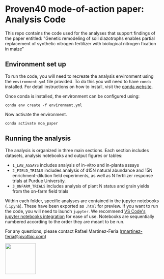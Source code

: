 # Proven40 mode-of-action paper: Analysis Code

This repo contains the code used for the analyses that support findings of the paper entitled: "Genetic remodeling of soil diazotrophs enables partial replacement of synthetic nitrogen fertilizer with biological nitrogen fixation in maize"

## Environment set up

To run the code, you will need to recreate the analysis environment using the `environment.yml` file provided. To do this you will need to have `conda` installed. For detail instructions on how to install, visit the [conda website](https://conda.io/projects/conda/en/latest/user-guide/install/index.html). 

Once conda is installed, the environment can be configured using:

`conda env create -f environment.yml`

Now activate the environment. 

`conda activate moa_paper`

## Running the analysis

The analysis is organized in three main sections. Each section includes datasets, analysis notebooks and output figures or tables:

 - `1_LAB_ASSAYS` includes analysis of in-vitro and in-planta assays
 - `2_FIELD_TRIALS` includes analysis of d15N natural abundance and 15N enrichment-dilution field experiments, as well as N fertilizer response trials at Purdue University.
 - `3_ONFARM_TRIALS` includes analysis of plant N status and grain yields from the on-farm field trials 

 Within each folder, specific analyses are contained in the jupyter notebooks (`.ipynb`). These have been exported as `.html` for preview. If you want to run the code, you will need to launch `jupyter`. We recommend [VS Code's jupyter notebooks integration](https://code.visualstudio.com/docs/datascience/jupyter-notebooks) for ease of use. Notebooks are sequentially numbered according to the order they are meant to be run.

 For any questions, please contact Rafael Martinez-Feria ([rmartinez-feria@pivotbio.com](mailto:rmartinez-feria@pivotbio.com))

 

<img src="https://mirrors.creativecommons.org/presskit/buttons/88x31/png/by-nc-sa.png" width="100"/>

